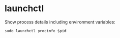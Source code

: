 # launchctl

Show process details including environment variables:

```
sudo launchctl procinfo $pid
```

